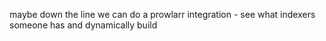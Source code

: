 maybe down the line we can do a prowlarr integration - see what indexers someone has and dynamically build